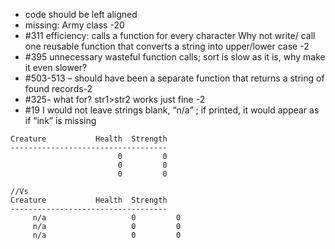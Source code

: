 * code should be left aligned 
* missing: Army class -20
* #311 efficiency: calls a function for every character Why not write/ call one  reusable function that converts a string into upper/lower case  -2
* #395 unnecessary wasteful function calls; sort is slow as it is, why make it even slower? 
* #503-513 – should have been a separate function that returns a string of found records-2
* #325- what for? str1>str2  works just fine -2
* #19 I would not leave strings blank,  “n/a” ; if printed, it would appear  as if “ink” is missing
```
Creature           Health  Strength
-----------------------------------
                        0         0
                        0         0
                        0         0

//Vs
Creature           Health  Strength
-----------------------------------
     n/a                   0         0
     n/a                   0         0
     n/a                   0         0
```

